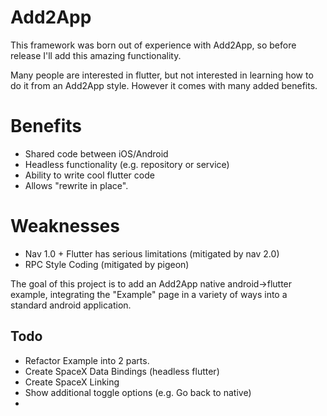 # Add2App

This framework was born out of experience with Add2App, so before release I'll add this amazing functionality.

Many people are interested in flutter, but not interested in learning how to do it from an Add2App style. However it comes with many added benefits.

# Benefits
- Shared code between iOS/Android
- Headless functionality (e.g. repository or service)
- Ability to write cool flutter code
- Allows "rewrite in place".

# Weaknesses
- Nav 1.0 + Flutter has serious limitations (mitigated by nav 2.0)
- RPC Style Coding (mitigated by pigeon)


The goal of this project is to add an Add2App native android->flutter example, integrating the "Example" page in a variety of ways into a standard android application.



## Todo

- Refactor Example into 2 parts.
- Create SpaceX Data Bindings (headless flutter)
- Create SpaceX Linking
- Show additional toggle options (e.g. Go back to native)
- 
